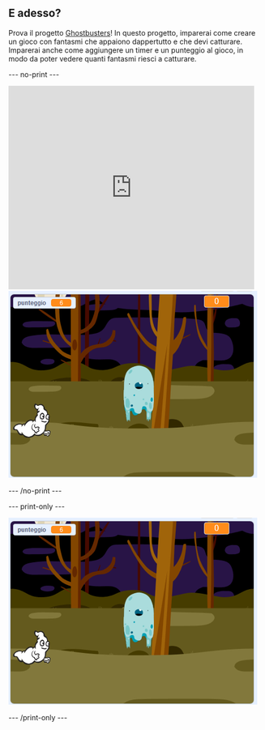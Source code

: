 ## E adesso?

Prova il progetto [Ghostbusters](https://projects.raspberrypi.org/en/projects/ghostbusters?utm_source=pathway&utm_medium=whatnext&utm_campaign=projects)! In questo progetto, imparerai come creare un gioco con fantasmi che appaiono dappertutto e che devi catturare. Imparerai anche come aggiungere un timer e un punteggio al gioco, in modo da poter vedere quanti fantasmi riesci a catturare.

\--- no-print \---

<div class="scratch-preview">
  <iframe allowtransparency="true" width="485" height="402" src="https://scratch.mit.edu/projects/embed/276874679/?autostart=false" frameborder="0" scrolling="no"></iframe>
  <img src="images/ghostbusters-static.png">
</div>

\--- /no-print \---

\--- print-only \---

![showcase](images/ghostbusters-static.png)

\--- /print-only \---